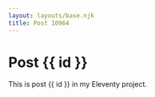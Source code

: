 ```yaml
---
layout: layouts/base.njk
title: Post 10964
---
```


# Post {{ id }}

This is post {{ id }} in my Eleventy project.
